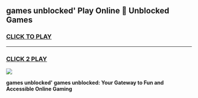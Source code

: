 
## games unblocked' Play Online 👋 Unblocked Games
<h3>
<a href="https://premium.freeplayer.one?title=games_unblocked'&ref=19F">CLICK TO PLAY</a></h3>
<hr>

<h3>
<a href="https://premium.freeplayer.one?title=games_unblocked'&ref=19F">CLICK 2 PLAY</a>
  
</h3>

<a href="https://premium.freeplayer.one?title=games_unblocked'&ref=19F"><img src="https://clearcache.store/games.png"></a>


**games unblocked' games unblocked: Your Gateway to Fun and Accessible Online Gaming**
